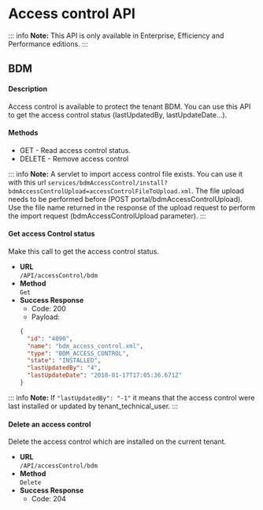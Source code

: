 # Access control API

 ::: info
 **Note:** This API is only available in Enterprise, Efficiency and Performance editions.
 :::

## BDM

#### Description

Access control is available to protect the tenant BDM. You can use this API to get the access control status (lastUpdatedBy, lastUpdateDate...).

#### Methods
 * GET - Read access control status.
 * DELETE - Remove access control
 
 ::: info
 **Note:** A servlet to import access control file exists. You can use it with this url  `services/bdmAccessControl/install?bdmAccessControlUpload=accessControlFileToUpload.xml`. 
 The file upload needs to be performed before (POST portal/bdmAccessControlUpload). Use the file name returned in the response of the upload request to perform the import request (bdmAccessControlUpload parameter). 
 :::



#### Get access Control status

Make this call to get the access control status.

* **URL**  
  `/API/accessControl/bdm`  
* **Method**  
  `Get`
* **Success Response**
    * Code: 200
    * Payload:      
  ```json
  {
    "id": "4090",
    "name": "bdm_access_control.xml",
    "type": "BDM_ACCESS_CONTROL",
    "state": "INSTALLED",
    "lastUpdatedBy": "4",
    "lastUpdateDate": "2018-01-17T17:05:36.671Z"
  }
  ``` 
 ::: info
 **Note:** If `"lastUpdatedBy": "-1"` it means that the access control were last installed or updated by tenant_technical_user.
 :::  
    
   

#### Delete an access control

Delete the access control which are installed on the current tenant.
 
* **URL**  
  `/API/accessControl/bdm`  
* **Method**  
  `Delete`
* **Success Response**
    * Code: 204    
  

